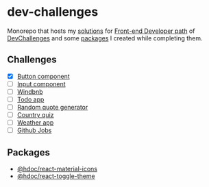 # dev-challenges

Monorepo that hosts my [solutions](#challenges) for [Front-end Developer path](https://devchallenges.io/paths/front-end-developer) of [DevChallenges](http://devchallenges.io/) and some [packages](#packages) I created while completing them.

## Challenges

- [x] [Button component](/apps/button-component/)
- [ ] [Input component](/apps/input-component/)
- [ ] [Windbnb](/apps/windbnb/)
- [ ] [Todo app](/apps/todo-app/)
- [ ] [Random quote generator](/apps/random-quote-generator/)
- [ ] [Country quiz](/apps/country-quiz/)
- [ ] [Weather app](/apps/weather-app/)
- [ ] [Github Jobs](/apps/github-jobs/)

## Packages

- [@hdoc/react-material-icons](https://github.com/Hdoc1509/react-components/tree/master/packages/react-material-icons#readme)
- [@hdoc/react-toggle-theme](https://github.com/Hdoc1509/react-components/tree/master/packages/react-toggle-theme#readme)
